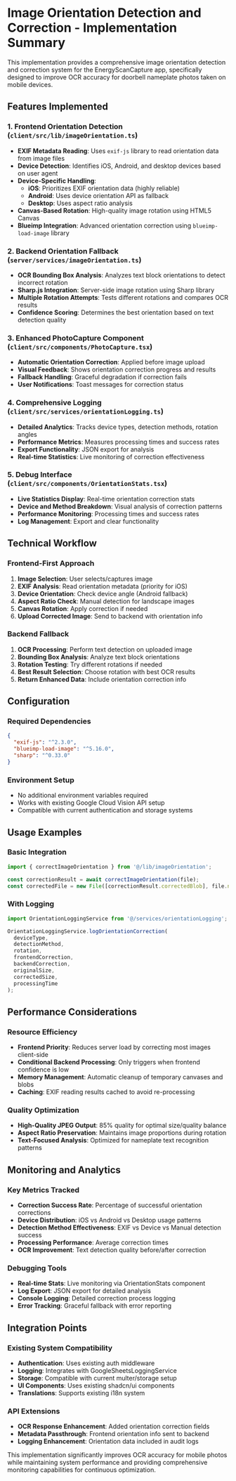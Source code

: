 # Image Orientation Detection and Correction - Implementation Summary

This implementation provides a comprehensive image orientation detection and correction system for the EnergyScanCapture app, specifically designed to improve OCR accuracy for doorbell nameplate photos taken on mobile devices.

## Features Implemented

### 1. Frontend Orientation Detection (`client/src/lib/imageOrientation.ts`)
- **EXIF Metadata Reading**: Uses `exif-js` library to read orientation data from image files
- **Device Detection**: Identifies iOS, Android, and desktop devices based on user agent
- **Device-Specific Handling**:
  - **iOS**: Prioritizes EXIF orientation data (highly reliable)
  - **Android**: Uses device orientation API as fallback
  - **Desktop**: Uses aspect ratio analysis
- **Canvas-Based Rotation**: High-quality image rotation using HTML5 Canvas
- **Blueimp Integration**: Advanced orientation correction using `blueimp-load-image` library

### 2. Backend Orientation Fallback (`server/services/imageOrientation.ts`)
- **OCR Bounding Box Analysis**: Analyzes text block orientations to detect incorrect rotation
- **Sharp.js Integration**: Server-side image rotation using Sharp library
- **Multiple Rotation Attempts**: Tests different rotations and compares OCR results
- **Confidence Scoring**: Determines the best orientation based on text detection quality

### 3. Enhanced PhotoCapture Component (`client/src/components/PhotoCapture.tsx`)
- **Automatic Orientation Correction**: Applied before image upload
- **Visual Feedback**: Shows orientation correction progress and results
- **Fallback Handling**: Graceful degradation if correction fails
- **User Notifications**: Toast messages for correction status

### 4. Comprehensive Logging (`client/src/services/orientationLogging.ts`)
- **Detailed Analytics**: Tracks device types, detection methods, rotation angles
- **Performance Metrics**: Measures processing times and success rates
- **Export Functionality**: JSON export for analysis
- **Real-time Statistics**: Live monitoring of correction effectiveness

### 5. Debug Interface (`client/src/components/OrientationStats.tsx`)
- **Live Statistics Display**: Real-time orientation correction stats
- **Device and Method Breakdown**: Visual analysis of correction patterns
- **Performance Monitoring**: Processing times and success rates
- **Log Management**: Export and clear functionality

## Technical Workflow

### Frontend-First Approach
1. **Image Selection**: User selects/captures image
2. **EXIF Analysis**: Read orientation metadata (priority for iOS)
3. **Device Orientation**: Check device angle (Android fallback)
4. **Aspect Ratio Check**: Manual detection for landscape images
5. **Canvas Rotation**: Apply correction if needed
6. **Upload Corrected Image**: Send to backend with orientation info

### Backend Fallback
1. **OCR Processing**: Perform text detection on uploaded image
2. **Bounding Box Analysis**: Analyze text block orientations
3. **Rotation Testing**: Try different rotations if needed
4. **Best Result Selection**: Choose rotation with best OCR results
5. **Return Enhanced Data**: Include orientation correction info

## Configuration

### Required Dependencies
```json
{
  "exif-js": "^2.3.0",
  "blueimp-load-image": "^5.16.0",
  "sharp": "^0.33.0"
}
```

### Environment Setup
- No additional environment variables required
- Works with existing Google Cloud Vision API setup
- Compatible with current authentication and storage systems

## Usage Examples

### Basic Integration
```typescript
import { correctImageOrientation } from '@/lib/imageOrientation';

const correctionResult = await correctImageOrientation(file);
const correctedFile = new File([correctionResult.correctedBlob], file.name);
```

### With Logging
```typescript
import OrientationLoggingService from '@/services/orientationLogging';

OrientationLoggingService.logOrientationCorrection(
  deviceType,
  detectionMethod,
  rotation,
  frontendCorrection,
  backendCorrection,
  originalSize,
  correctedSize,
  processingTime
);
```

## Performance Considerations

### Resource Efficiency
- **Frontend Priority**: Reduces server load by correcting most images client-side
- **Conditional Backend Processing**: Only triggers when frontend confidence is low
- **Memory Management**: Automatic cleanup of temporary canvases and blobs
- **Caching**: EXIF reading results cached to avoid re-processing

### Quality Optimization
- **High-Quality JPEG Output**: 85% quality for optimal size/quality balance
- **Aspect Ratio Preservation**: Maintains image proportions during rotation
- **Text-Focused Analysis**: Optimized for nameplate text recognition patterns

## Monitoring and Analytics

### Key Metrics Tracked
- **Correction Success Rate**: Percentage of successful orientation corrections
- **Device Distribution**: iOS vs Android vs Desktop usage patterns
- **Detection Method Effectiveness**: EXIF vs Device vs Manual detection success
- **Processing Performance**: Average correction times
- **OCR Improvement**: Text detection quality before/after correction

### Debugging Tools
- **Real-time Stats**: Live monitoring via OrientationStats component
- **Log Export**: JSON export for detailed analysis
- **Console Logging**: Detailed correction process logging
- **Error Tracking**: Graceful fallback with error reporting

## Integration Points

### Existing System Compatibility
- **Authentication**: Uses existing auth middleware
- **Logging**: Integrates with GoogleSheetsLoggingService
- **Storage**: Compatible with current multer/storage setup
- **UI Components**: Uses existing shadcn/ui components
- **Translations**: Supports existing i18n system

### API Extensions
- **OCR Response Enhancement**: Added orientation correction fields
- **Metadata Passthrough**: Frontend orientation info sent to backend
- **Logging Enhancement**: Orientation data included in audit logs

This implementation significantly improves OCR accuracy for mobile photos while maintaining system performance and providing comprehensive monitoring capabilities for continuous optimization.